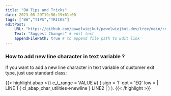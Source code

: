 ```yaml
---
title: "BW Tips and Tricks"
date: 2023-05-29T19:56:19+01:00
tags: ["BW","TIPS","TRICKS"]
editPost:
    URL: "https://github.com/pawelwiejkut/pawelwiejkut.dev/tree/main/content"
    Text: "Suggest Changes" # edit text
    appendFilePath: true # to append file path to Edit link
---
```


### How to add new line character in text variable ?

If you want to add a new line character in text variable of customer exit type, just use standard class:

{{< highlight abap >}}
e_t_range = VALUE #( ( sign = 'I' opt = 'EQ' low = | LINE 1 { cl_abap_char_utilities=>newline } LINE2 | ) ).
{{< /highlight >}}